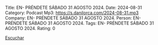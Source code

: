 Title: EN- PRÉNDETE SÁBADO 31 AGOSTO 2024.
Date: 2024-08-31
Category: Podcast
Mp3: https://s.danilorca.com/2024-08-31.mp3
Company: EN- PRÉNDETE SÁBADO 31 AGOSTO 2024.
Person: EN- PRÉNDETE SÁBADO 31 AGOSTO 2024.
Tags: EN- PRÉNDETE SÁBADO 31 AGOSTO 2024.
Rating: 0

<a href="https://s.danilorca.com/2024-08-31.mp3" type="audio/mpeg">
Escuchar
</a>
